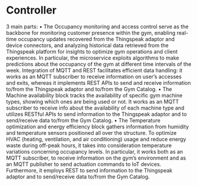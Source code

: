 # Controller
3 main parts:
• The Occupancy monitoring and access control serve as the backbone for monitoring customer presence within the gym, enabling real-time occupancy updates recovered from the Thingspeak adaptor and device connectors, and analyzing historical data retrieved from the Thingspeak platform for insights to optimize gym operations and client experiences. In particular, the microservice exploits algorithms to make predictions about the occupancy of the gym at different time intervals of the week. Integration of MQTT and REST facilitates efficient data handling: it works as an MQTT subscriber to receive information on user’s accesses and exits, whereas it implements REST APIs to send and receive information to/from the Thingspeak adaptor and to/from the Gym Catalog.
• The Machine availability block tracks the availability of specific gym machine types, showing which ones are being used or not. It works as an MQTT subscriber to receive info about the availability of each machine type and utilizes RESTful APIs to send information to the Thingspeak adaptor and to send/receive data to/from the Gym Catalog.
• The Temperature optimization and energy efficiency block gathers information from humidity and temperature sensors positioned all over the structure. To optimize HVAC (heating, ventilation, and air conditioning) usage and reduce energy waste during off-peak hours, it takes into consideration temperature variations concerning occupancy levels. In particular, it works both as an MQTT subscriber, to receive information on the gym’s environment and as an MQTT publisher to send actuation commands to IoT devices. Furthermore, it employs REST to send information to the Thingspeak adaptor and to send/receive data to/from the Gym Catalog.